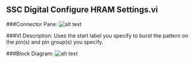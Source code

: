 ## **SSC Digital Configure HRAM Settings.vi**
###Connector Pane:
![alt text](/Digital/SSC%20Digital/HRAM/SSC%20Digital%20Configure%20HRAM%20Settings.vic.png "SSC Digital Configure HRAM Settings.vi connector pane")

###VI Description:
Uses the start label you specify to burst the pattern on the pin(s) and pin group(s) you specify.

###Block Diagram:
![alt text](/Digital/SSC%20Digital/HRAM/SSC%20Digital%20Configure%20HRAM%20Settings.vid.png "SSC Digital Configure HRAM Settings.vi block diagram")
